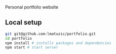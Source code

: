 Personal portfolio website

## Local setup

```zsh
git git@github.com:lmatuzic/portfolio.git
cd portfolio
npm install # installs packages and dependencies
npm start # start server
```
